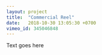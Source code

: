 ```yaml
---
layout: project
title:  "Commercial Reel"
date:   2018-10-30 13:05:30 +0700
vimeo_id: 345046848
---
```


Text goes here